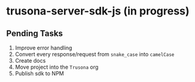 # trusona-server-sdk-js (in progress)

## Pending Tasks

1. Improve error handling
2. Convert every response/request from `snake_case` into `camelCase`
3. Create docs
4. Move project into the `Trusona` org
5. Publish sdk to NPM 